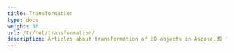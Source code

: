 ```yaml
---
title: Transformation
type: docs
weight: 30
url: /tr/net/transformation/
description: Articles about transformation of 3D objects in Aspose.3D for .NET.
---
```

